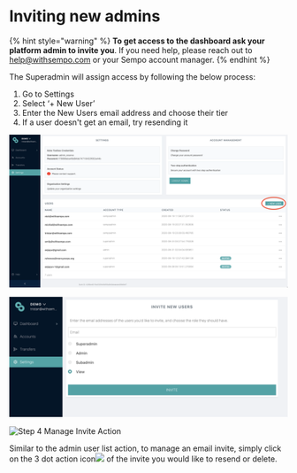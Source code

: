 # Inviting new admins

{% hint style="warning" %}
**To get access to the dashboard ask your platform admin to invite you**. If you need help, please reach out to [help@withsempo.com](mailto:help@withsempo.com) or your Sempo account manager.
{% endhint %}

The Superadmin will assign access by following the below process:

1. Go to Settings
2. Select ‘+ New User’
3. Enter the New Users email address and choose their tier
4. If a user doesn't get an email, try resending it

![Step 1 &amp; 2 Settings Page/Invite User](../../.gitbook/assets/screen-shot-2020-09-10-at-1.46.33-pm.png)

![Step 3 Invite User Screen](../../.gitbook/assets/screen-shot-2020-09-10-at-1.45.47-pm.png)

![Step 4 Manage Invite Action](https://lh4.googleusercontent.com/QlFbneza6eEHw-MB3NF62AlOKH6EcdpxdkZHjvbPfl-1GbGm8aUaov3fTx--RLaNQ2AW4OwUUwZOEXVyEpxwAAKRL96ol6zvnkZW2eYj6Ds0SGImBBqBNMkL_kY9z6-RKCKiaOY)

Similar to the admin user list action, to manage an email invite, simply click on the 3 dot action icon![](https://lh4.googleusercontent.com/ii1F9h9-VKnlpA-g9PAA5_XtzFT9Tu-AKJjAvWun-ccrG6KS68PFzrhhL11UemVz4FcU6bMKT6w7NyqWJFSnioSqM8PfKrPz8C_WxDzGUpQwX8mr0HREiYhYJ0oLPicqO27BCvM)  of the invite you would like to resend or delete.

